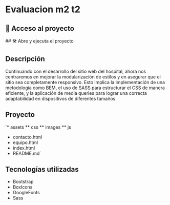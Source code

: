 # Evaluacion m2 t2

## 📁 Acceso al proyecto
\## 🛠️ Abre y ejecuta el proyecto

## Descripción
Continuando con el desarrollo del sitio web del hospital, ahora nos centraremos en mejorar la
modularización de estilos y en asegurar que el sitio sea completamente responsivo. Esto
implica la implementación de una metodología como BEM, el uso de SASS para estructurar el
CSS de manera eficiente, y la aplicación de media queries para lograr una correcta
adaptabilidad en dispositivos de diferentes tamaños.

## Proyecto 
`* assets
 ** css
 ** images
 ** js
* contacto.html
* equipo.html
* index.html
* README.md`

## Tecnologías utilizadas
* Bootstrap
* BoxIcons
* GoogleFonts
* Sass